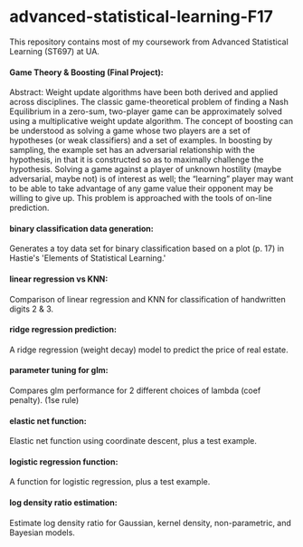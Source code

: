 # advanced-statistical-learning-F17
This repository contains most of my coursework from Advanced Statistical Learning (ST697) at UA.

#### Game Theory & Boosting (Final Project):
Abstract: Weight update algorithms have been both derived and applied across disciplines. The classic game-theoretical problem of finding a Nash Equilibrium in a zero-sum, two-player game can be approximately solved using a multiplicative weight update algorithm. The concept of boosting can be understood as solving a game whose two players are a set of hypotheses (or weak classifiers) and a set of examples. In boosting by sampling, the example set has an adversarial relationship with the hypothesis, in that it is constructed so as to maximally challenge the hypothesis. Solving a game against a player of unknown hostility (maybe adversarial, maybe not) is of interest as well; the “learning” player may want to be able to take advantage of any game value their opponent may be willing to give up. This problem is approached with the tools of on-line prediction.

#### binary classification data generation:
Generates a toy data set for binary classification based on a plot (p. 17) in Hastie's 'Elements of Statistical Learning.'

#### linear regression vs KNN: 
Comparison of linear regression and KNN for classification of handwritten digits 2 & 3.

#### ridge regression prediction:
A ridge regression (weight decay) model to predict the price of real estate.

#### parameter tuning for glm:
Compares glm performance for 2 different choices of lambda (coef penalty). (1se rule)

#### elastic net function:
Elastic net function using coordinate descent, plus a test example.

#### logistic regression function:
A function for logistic regression, plus a test example.

#### log density ratio estimation:
Estimate log density ratio for Gaussian, kernel density, non-parametric, and Bayesian models.

